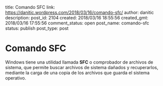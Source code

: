 title: Comando SFC
link: https://danitic.wordpress.com/2018/03/16/comando-sfc/
author: danitic
description: 
post_id: 2104
created: 2018/03/16 18:55:56
created_gmt: 2018/03/16 17:55:56
comment_status: open
post_name: comando-sfc
status: publish
post_type: post

# Comando SFC

Windows tiene una utilidad llamada **SFC** o comprobador de archivos de sistema, que permite buscar archivos de sistema dañados y recuperarlos, mediante la carga de una copia de los archivos que guarda el sistema operativo.
